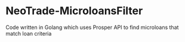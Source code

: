 # NeoTrade-MicroloansFilter
Code written in Golang which uses Prosper API to find microloans that match loan criteria
